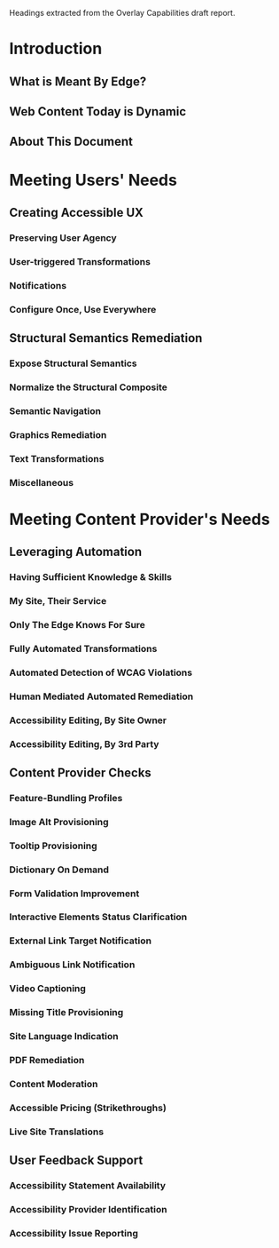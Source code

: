 Headings extracted from the Overlay Capabilities draft report.
# Introduction
## What is Meant By Edge?
## Web Content Today is Dynamic
## About This Document
# Meeting Users' Needs
## Creating Accessible UX
### Preserving User Agency
### User-triggered Transformations
### Notifications
### Configure Once, Use Everywhere
## Structural Semantics Remediation
### Expose Structural Semantics
### Normalize the Structural Composite
### Semantic Navigation
### Graphics Remediation
### Text Transformations
### Miscellaneous
# Meeting Content Provider's Needs
## Leveraging Automation
### Having Sufficient Knowledge & Skills
### My Site, Their Service
### Only The Edge Knows For Sure
### Fully Automated Transformations
### Automated Detection of WCAG Violations
### Human Mediated Automated Remediation
### Accessibility Editing, By Site Owner
### Accessibility Editing, By 3rd Party
## Content Provider Checks
### Feature-Bundling Profiles
### Image Alt Provisioning
### Tooltip Provisioning
### Dictionary On Demand
### Form Validation Improvement
### Interactive Elements Status Clarification
### External Link Target Notification
### Ambiguous Link Notification
### Video Captioning
### Missing Title Provisioning
### Site Language Indication
### PDF Remediation
### Content Moderation
### Accessible Pricing (Strikethroughs)
### Live Site Translations
## User Feedback Support
### Accessibility Statement Availability
### Accessibility Provider Identification
### Accessibility Issue Reporting

